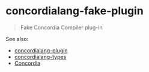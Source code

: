 # concordialang-fake-plugin

> Fake Concordia Compiler plug-in

See also:
- [concordialang-plugin](https://github.com/thiagodp/concordialang-plugin)
- [concordialang-types](https://github.com/thiagodp/concordialang-plugin)
- [Concordia](https://concordialang.org)